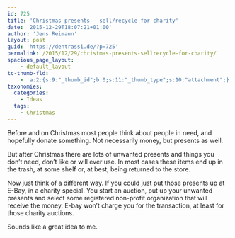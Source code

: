 ```yaml
---
id: 725
title: 'Christmas presents – sell/recycle for charity'
date: '2015-12-29T18:07:21+01:00'
author: 'Jens Reimann'
layout: post
guid: 'https://dentrassi.de/?p=725'
permalink: /2015/12/29/christmas-presents-sellrecycle-for-charity/
spacious_page_layout:
    - default_layout
tc-thumb-fld:
    - 'a:2:{s:9:"_thumb_id";b:0;s:11:"_thumb_type";s:10:"attachment";}'
taxonomies:
  categories:
    - Ideas
  tags:
    - Christmas
---
```


Before and on Christmas most people think about people in need, and hopefully donate something. Not necessarily money, but presents as well.

But after Christmas there are lots of unwanted presents and things you don’t need, don’t like or will ever use. In most cases these items end up in the trash, at some shelf or, at best, being returned to the store.

<!-- more -->

Now just think of a different way. If you could just put those presents up at E-Bay, in a charity special. You start an auction, put up your unwanted presents and select some registered non-profit organization that will receive the money. E-bay won’t charge you for the transaction, at least for those charity auctions.

Sounds like a great idea to me.
